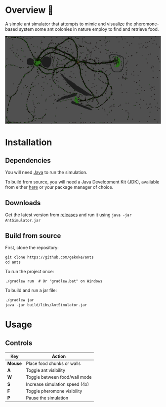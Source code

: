 
# Overview 🐜
A simple ant simulator that attempts to mimic and visualize the pheromone-based system some ant colonies in nature employ to find and retrieve food.

![picture of the app](ants.png)

# Installation
## Dependencies
You will need [Java](https://www.java.com/en/download/) to run the simulation. 

To build from source, you will need a Java Development Kit (JDK), available from either [here](https://jdk.java.net/) or your package manager of choice.

## Downloads
Get the latest version from [releases](https://github.com/gekoke/AntSimulator/releases) and run it using `java -jar AntSimulator.jar`

## Build from source
First, clone the repository:
```shell
git clone https://github.com/gekoke/ants
cd ants
```
To run the project once:
```shell
./gradlew run  # Or "gradlew.bat" on Windows
```

To build and run a jar file:
```shell
./gradlew jar
java -jar build/libs/AntSimulator.jar
```

# Usage
## Controls
| Key | Action |
| --- | ---    |
| **Mouse** | Place food chunks or walls |
| **A**     | Toggle ant visibility      |
| **W**     | Toggle between food/wall mode |
| **S**     | Increase simulation speed (4x) |
| **F**     | Toggle pheromone visibility |
| **P**     | Pause the simulation |
